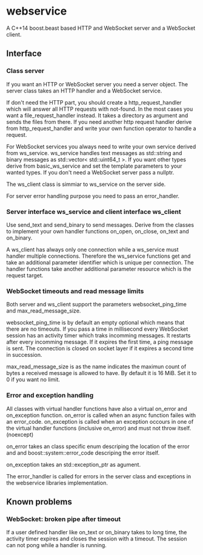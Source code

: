 # webservice

A C++14 boost.beast based HTTP and WebSocket server and a WebSocket client.

## Interface

### Class server

If you want an HTTP or WebSocket server you need a server object. The server
class takes an HTTP handler and a WebSocket service.

If don't need the HTTP part, you should create a http_request_handler which
will answer all HTTP requests with not-found. In the most cases you want a
file_request_handler instead. It takes a directory as argument and sends the
files from there. If you need another http request handler derive from
http_request_handler and write your own function operator to handle a request.

For WebSocket services you always need to write your own service derived from
ws_service. ws_service handles text messages as std::string and binary messages
as std::vector< std::uint64_t >. If you want other types derive from
basic_ws_service and set the template parameters to your wanted types. If you
don't need a WebSocket server pass a nullptr.

The ws_client class is simmiar to ws_service on the server side.

For server error handling purpose you need to pass an error_handler.

### Server interface ws_service and client interface ws_client

Use send_text and send_binary to send messages. Derive from the classes to
implement your own handler functions on_open, on_close, on_text and on_binary.

A ws_client has always only one connection while a ws_service must handler
multiple connections. Therefore the ws_service functions get and take an
additional parameter identifier which is unique per connection. The handler
functions take another additional parameter resource which is the request
target.

### WebSocket timeouts and read message limits

Both server and ws_client support the parameters websocket_ping_time and
max_read_message_size.

websocket_ping_time is by default an empty optional which means that there are
no timeouts. If you pass a time in millisecond every WebSocket session has
an activity timer which traks incomming messages. It restarts after every
incomming message. If it expires the first time, a ping message is sent. The
connection is closed on socket layer if it expires a second time in succession.

max_read_message_size is as the name indicates the maximun count of bytes a
received message is allowed to have. By default it is 16 MiB. Set it to 0 if
you want no limit.

### Error and exception handling

All classes with virtual handler functions have also a virtual on_error and
on_exception function. on_error is called when an async function failes with an
error_code. on_exception is called when an exception occours in one of the
virtual handler functions (inclusive on_error) and must not throw itself.
(noexcept)

on_error takes an class specific enum descriping the location of the error and
and boost::system::error_code descriping the error itself.

on_exception takes an std::exception_ptr as agument.

The error_handler is called for errors in the server class and exceptions in
the webservice libraries implementation.

## Known problems

### WebSocket: broken pipe after timeout

If a user defined handler like on_text or on_binary takes to long time, the
activity timer expires and closes the session with a timeout. The session can
not pong while a handler is running.
